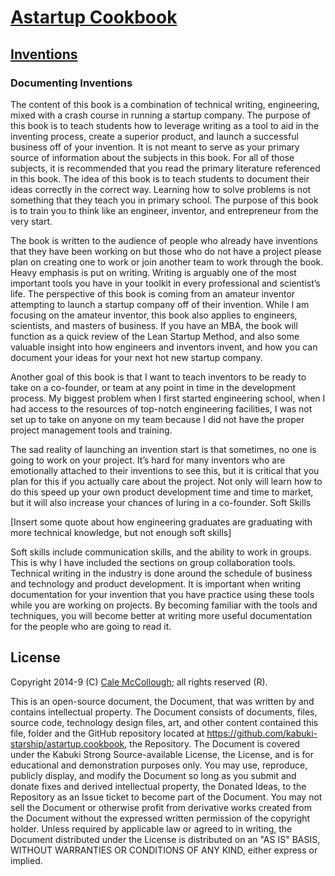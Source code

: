 # [Astartup Cookbook](../readme.md)

## [Inventions](./readme.md)

### Documenting Inventions

The content of this book is a combination of technical writing, engineering, mixed with a crash course in running a startup company. The purpose of this book is to teach students how to leverage writing as a tool to aid in the inventing process, create a superior product, and launch a successful business off of your invention. It is not meant to serve as your primary source of information about the subjects in this book. For all of those subjects, it is recommended that you read the primary literature referenced in this book. The idea of this book is to teach students to document their ideas correctly in the correct way. Learning how to solve problems is not something that they teach you in primary school. The purpose of this book is to train you to think like an engineer, inventor, and entrepreneur from the very start.

The book is written to the audience of people who already have inventions that they have been working on but those who do not have a project please plan on creating one to work or join another team to work through the book. Heavy emphasis is put on writing. Writing is arguably one of the most important tools you have in your toolkit in every professional and scientist’s life. The perspective of this book is coming from an amateur inventor attempting to launch a startup company off of their invention. While I am focusing on the amateur inventor, this book also applies to engineers, scientists, and masters of business. If you have an MBA, the book will function as a quick review of the Lean Startup Method, and also some valuable insight into how engineers and inventors invent, and how you can document your ideas for your next hot new startup company.

Another goal of this book is that I want to teach inventors to be ready to take on a co-founder, or team at any point in time in the development process. My biggest problem when I first started engineering school, when I had access to the resources of top-notch engineering facilities, I was not set up to take on anyone on my team because I did not have the proper project management tools and training.

The sad reality of launching an invention start is that sometimes, no one is going to work on your project. It’s hard for many inventors who are emotionally attached to their inventions to see this, but it is critical that you plan for this if you actually care about the project. Not only will learn how to do this speed up your own product development time and time to market, but it will also increase your chances of luring in a co-founder.
Soft Skills

[Insert some quote about how engineering graduates are graduating with more technical knowledge, but not enough soft skills]

Soft skills include communication skills, and the ability to work in groups. This is why I have included the sections on group collaboration tools. Technical writing in the industry is done around the schedule of business and technology and product development. It is important when writing documentation for your invention that you have practice using these tools while you are working on projects. By becoming familiar with the tools and techniques, you will become better at writing more useful documentation for the people who are going to read it.

## License

Copyright 2014-9 (C) [Cale McCollough](https://calemccollough.github.io); all rights reserved (R).

This is an open-source document, the Document, that was written by and contains intellectual property. The Document consists of documents, files, source code, technology design files, art, and other content contained this file, folder and the GitHub repository located at <https://github.com/kabuki-starship/astartup.cookbook>, the Repository. The Document is covered under the Kabuki Strong Source-available License, the License, and is for educational and demonstration purposes only. You may use, reproduce, publicly display, and modify the Document so long as you submit and donate fixes and derived intellectual property, the Donated Ideas, to the Repository as an Issue ticket to become part of the Document. You may not sell the Document or otherwise profit from derivative works created from the Document without the expressed written permission of the copyright holder. Unless required by applicable law or agreed to in writing, the Document distributed under the License is distributed on an "AS IS" BASIS, WITHOUT WARRANTIES OR CONDITIONS OF ANY KIND, either express or implied.
